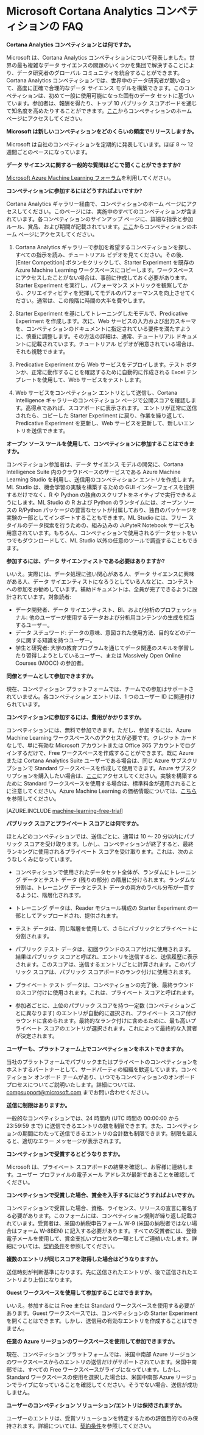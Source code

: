 <properties
	pageTitle="Cortana Analytics コンペティションの FAQ | Microsoft Azure"
	description="Microsoft Cortana Analytics コンペティションについてよく寄せられる質問。"
	services="machine-learning"
	documentationCenter=""
	authors="hning86"
	manager="paulettm"
	editor="cgronlun"/>

<tags
	ms.service="machine-learning"
	ms.workload="data-services"
	ms.tgt_pltfrm="na"
	ms.devlang="na"
	ms.topic="article"
	ms.date="03/11/2016"
	ms.author="haining;chlovel;garye"/>

# Microsoft Cortana Analytics コンペティションの FAQ

**Cortana Analytics コンペティションとは何ですか。**

Microsoft は、Cortana Analytics コンペティションについて発表しました。世界の最も複雑なデータ サイエンスの問題のいくつかを集団で解決することにより、データ研究者のグローバル コミュニティを統合することができます。Cortana Analytics コンペティションでは、世界中のデータ研究者が競い合って、高度に正確で合理的なデータ サイエンス モデルを構築できます。このコンペティションは、初めて一般に使用可能になった固有のデータ セットに基づいています。参加者は、報酬を得たり、トップ 10 パブリック スコアボードを通じて知名度を高めたりすることができます。[ここ](http://aka.ms/CIComp)からコンペティションのホーム ページにアクセスしてください。

**Microsoft は新しいコンペティションをどのくらいの頻度でリリースしますか。**

Microsoft は自社のコンペティションを定期的に発表しています。ほぼ 8 ～ 12 週間ごとのペースになっています。

**データ サイエンスに関する一般的な質問はどこで聞くことができますか?**

[Microsoft Azure Machine Learning フォーラム](https://social.msdn.microsoft.com/forums/azure/home?forum=MachineLearning)を利用してください。

**コンペティションに参加するにはどうすればよいですか?**

Cortana Analytics ギャラリー経由で、コンペティションのホーム ページにアクセスしてください。このページには、実施中のすべてのコンペティションが含まれています。各コンペティションのサインアップ ページに、詳細な指示と参加ルール、賞品、および期間が記載されています。[ここ](http://aka.ms/CIComp)からコンペティションのホーム ページにアクセスしてください。

1. Cortana Analytics ギャラリーで参加を希望するコンペティションを探し、すべての指示を読み、チュートリアル ビデオを見てください。その後、[Enter Competition] ボタンをクリックして、Starter Experiment を既存の Azure Machine Learning ワークスペースにコピーします。ワークスペースにアクセスしたことがない場合は、事前に作成しておく必要があります。Starter Experiment を実行し、パフォーマンス メトリックを観察してから、クリエイティビティを発揮してモデルのパフォーマンスを向上させてください。通常は、この段階に時間の大半を費やします。   

2. Starter Experiment を基にしてトレーニングしたモデルで、Predicative Experiment を作成します。次に、Web サービスの入力および出力スキーマを、コンペティションのドキュメントに指定されている要件を満たすように、慎重に調整します。その方法の詳細は、通常、チュートリアル ドキュメントに記載されています。チュートリアル ビデオが用意されている場合は、それも視聴できます。

3. Predicative Experiment から Web サービスをデプロイします。テスト ボタンか、正常に動作することを確認するために自動的に作成される Excel テンプレートを使用して、Web サービスをテストします。

4. Web サービスをコンペティション エントリとして送信し、Cortana Intelligence ギャラリーのコンペティション ページで公開スコアを確認します。高得点であれば、スコアボードに表示されます。 エントリが正常に送信されたら、コピーした Starter Experiment に戻り、作業を繰り返して、Predicative Experiment を更新し、Web サービスを更新して、新しいエントリを送信できます。

**オープン ソース ツールを使用して、コンペティションに参加することはできますか。**

コンペティション参加者は、データ サイエンス モデルの開発に、Cortana Intelligence Suite 内のクラウドベースのサービスである Azure Machine Learning Studio を利用し、送信用のコンペティション エントリを作成します。ML Studio は、機会学習の実験を構築するための GUI インターフェイスを提供するだけでなく、R や Python の独自のスクリプトをネイティブで実行できるようにします。ML Studio の R および Python のランタイムには、オープン ソースの R/Python パッケージの豊富なセットが付属しており、独自のパッケージを実験の一部としてインポートすることもできます。ML Studio には、フリー スタイルのデータ探索を行うための、組み込みの JuPyteR Notebook サービスも用意されています。もちろん、コンペティションで使用されるデータセットをいつでもダウンロードして、ML Studio 以外の任意のツールで調査することもできます。

**参加するには、データ サイエンティストである必要はありますか?**

いいえ。実際には、データ処理に強い関心がある人、データ サイエンスに興味がある人、データ サイエンティストになろうとしている人などに、コンテストへの参加をお勧めしています。補助ドキュメントは、全員が完了できるように設計されています。対象読者:
* データ開発者、データ サイエンティスト、BI、および分析のプロフェッショナル: 他のユーザーが使用するデータおよび分析用コンテンツの生成を担当するユーザー。
* データ スチュワード: データの意味、意図された使用方法、目的などのデータに関する知識を持つユーザー。
* 学生と研究者: 大学の教育プログラムを通じてデータ関連のスキルを学習したり習得しようとしているユーザー、または Massively Open Online Courses (MOOC) の参加者。


**同僚とチームとして参加できますか。**

現在、コンペティション プラットフォームでは、チームでの参加はサポートされていません。各コンペティション エントリは、1 つのユーザー ID に関連付けられています。

**コンペティションに参加するには、費用がかかりますか。**

コンペティションには、無料で参加できます。ただし、参加するには、Azure Machine Learning ワークスペースへのアクセスが必要です。クレジット カードなしで、単に有効な Microsoft アカウントまたは Office 365 アカウントでログインするだけで、Free ワークスペースを作成することができます。既に Azure または Cortana Analytics Suite ユーザーである場合は、同じ Azure サブスクリプションで Standard ワークスペースを作成して使用できます。Azure サブスクリプションを購入したい場合は、[ここ](https://azure.microsoft.com/pricing)にアクセスしてください。実験を構築するために Standard ワークスペースを使用する場合は、標準料金が適用されることに注意してください。Azure Machine Learning の価格情報については、[こちら](https://azure.microsoft.com/pricing/details/machine-learning/)を参照してください。

[AZURE.INCLUDE [machine-learning-free-trial](../../includes/machine-learning-free-trial.md)]

**パブリック スコアとプライベート スコアとは何ですか。**

ほとんどのコンペティションでは、送信ごとに、通常は 10 ～ 20 分以内にパブリック スコアを受け取ります。しかし、コンペティションが終了すると、最終ランキングに使用されるプライベート スコアを受け取ります。これは、次のようなしくみになっています。

* コンペティションで使用されたデータセット全体が、ランダムにトレーニング データとテスト データ (残りの部分) の階層に分けられます。ランダムな分割は、トレーニング データとテスト データの両方のラベル分布が一貫するように、階層化されます。
 
* トレーニング データは、Reader モジュール構成の Starter Experiment の一部としてアップロードされ、提供されます。

* テスト データは、同じ階層を使用して、さらにパブリックとプライベートに分割されます。

* パブリック テスト データは、初回ラウンドのスコア付けに使用されます。結果はパブリック スコアと呼ばれ、エントリを送信すると、送信履歴に表示されます。このスコアは、送信するエントリごとに計算されます。このパブリック スコアは、パブリック スコアボードのランク付けに使用されます。

* プライベート テスト データは、コンペティションの完了後、最終ラウンドのスコア付けに使用されます。これは、プライベート スコアと呼ばれます。

* 参加者ごとに、上位のパブリック スコアを持つ一定数 (コンペティションごとに異なります) のエントリが自動的に選択され、プライベート スコア付けラウンドに含められます。最終的なランク付けに含めるために、最も高いプライベート スコアのエントリが選択されます。これによって最終的な入賞者が決定されます。

**ユーザーも、プラットフォーム上でコンペティションをホストできますか。**

当社のプラットフォームでパブリックまたはプライベートのコンペティションをホストするパートナーとして、サードパーティの組織を歓迎しています。コンペティション オンボード チームがあり、いつでもコンペティションのオンボード プロセスについてご説明いたします。詳細については、[compsupport@microsoft.com](mailto:compsupport@microsoft.com) までお問い合わせください。

**送信に制限はありますか。**

一般的なコンペティションでは、24 時間内 (UTC 時間の 00:00:00 から 23:59:59 まで) に送信できるエントリの数を制限できます。また、コンペティションの期間にわたって送信できるエントリの合計数も制限できます。制限を超えると、適切なエラー メッセージが表示されます。

**コンペティションで受賞するとどうなりますか。**

Microsoft は、プライベート スコアボードの結果を確認し、お客様に連絡します。ユーザー プロファイルの電子メール アドレスが最新であることを確認してください。

**コンペティションで受賞した場合、賞金を入手するにはどうすればよいですか。**

コンペティションで受賞した場合、資格、ライセンス、リリースの宣言に署名する必要があります。このフォームには、コンペティション規則が繰り返し記載されています。受賞者は、米国の納税申告フォーム W-9 (米国の納税者ではない場合はフォーム W-8BEN) に記入する必要があります。すべての受賞者には、登録電子メールを使用して、賞金支払いプロセスの一環としてご連絡いたします。詳細については、[契約条件](http://aka.ms/comptermsandconditions)を参照してください。

**複数のエントリが同じスコアを取得した場合はどうなりますか。**

送信時刻が判断基準になります。先に送信されたエントリが、後で送信されたエントリより上位になります。

**Guest ワークスペースを使用して参加することはできますか。**

いいえ。参加するには Free または Standard ワークスペースを使用する必要があります。Guest ワークスペースでは、コンペティションの Starter Experiment を開くことはできます。しかし、送信用の有効なエントリを作成することはできません。

**任意の Azure リージョンのワークスペースを使用して参加できますか。**

現在、コンペティション プラットフォームでは、米国中南部 Azure リージョンのワークスペースからのエントリの送信だけがサポートされています。米国中南部では、すべての Free ワークスペースがライブになっています。しかし、Standard ワークスペースの使用を選択した場合は、米国中南部 Azure リージョンでライブになっていることを確認してください。そうでない場合、送信が成功しません。

**ユーザーのコンペティション ソリューション/エントリは保持されますか。**

ユーザーのエントリは、受賞ソリューションを特定するための評価目的でのみ保持されます。詳細については、[契約条件](http://aka.ms/comptermsandconditions)を参照してください。

<!---HONumber=AcomDC_0330_2016-->
